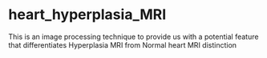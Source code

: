 # heart_hyperplasia_MRI
This is an image processing technique to provide us with a potential feature that differentiates Hyperplasia MRI from Normal heart MRI distinction
